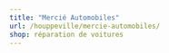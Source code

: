 ```yaml
---
title: "Mercié Automobiles"
url: /houppeville/mercie-automobiles/
shop: réparation de voitures
---
```

